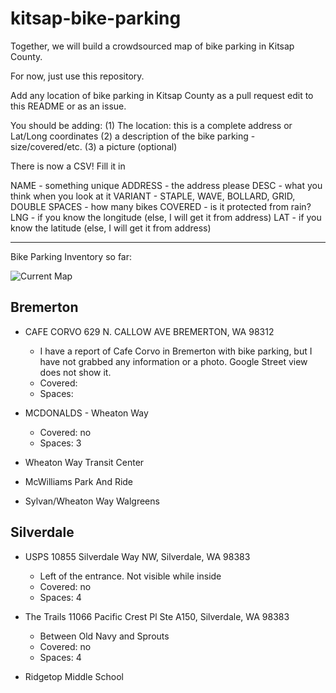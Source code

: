 # kitsap-bike-parking

Together, we will build a crowdsourced map of bike parking in Kitsap County.

For now, just use this repository. 

Add any location of bike parking in Kitsap County as a pull request edit to this README or as an issue. 

You should be adding:
(1) The location: this is a complete address or Lat/Long coordinates
(2) a description of the bike parking - size/covered/etc.
(3) a picture (optional)

There is now a CSV! Fill it in

NAME - something unique
ADDRESS - the address please
DESC - what you think when you look at it
VARIANT - STAPLE, WAVE, BOLLARD, GRID, DOUBLE
SPACES - how many bikes
COVERED - is it protected from rain?
LNG - if you know the longitude (else, I will get it from address)
LAT - if you know the latitude (else, I will get it from address)


------------

Bike Parking Inventory so far:

![Current Map](/img/map.png)

## Bremerton

* CAFE CORVO  629 N. CALLOW AVE BREMERTON, WA 98312
   - I have a report of Cafe Corvo in Bremerton with bike parking, but I have not grabbed any information or a photo. Google Street view does not show it.
    - Covered: 
    - Spaces: 

* MCDONALDS - Wheaton Way
    - Covered: no
    - Spaces: 3

* Wheaton Way Transit Center

* McWilliams Park And Ride

* Sylvan/Wheaton Way Walgreens

## Silverdale

* USPS 10855 Silverdale Way NW, Silverdale, WA 98383  
    - Left of the entrance. Not visible while inside
    - Covered: no
    - Spaces: 4

* The Trails 11066 Pacific Crest Pl Ste A150, Silverdale, WA 98383
    - Between Old Navy and Sprouts 
    - Covered: no
    - Spaces: 4

* Ridgetop Middle School


